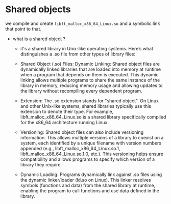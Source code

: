 # Shared objects
we compile and create `libft_malloc_x86_64_Linux.so` and a symbolic link that point to that. 
- what is a shared object ?
    - it's a shared library in Unix-like operating systems. Here’s what distinguishes a .so file from other types of library files:

    - Shared Object (.so) Files:
    Dynamic Linking: Shared object files are dynamically linked libraries that are loaded into memory at runtime when a program that depends on them is executed. This dynamic linking allows multiple programs to share the same instance of the library in memory, reducing memory usage and allowing updates to the library without recompiling every dependent program.

    - Extension: The .so extension stands for "shared object". On Linux and other Unix-like systems, shared libraries typically use this extension to denote their type. For example, libft_malloc_x86_64_Linux.so is a shared library specifically compiled for the x86_64 architecture running Linux.

    - Versioning: Shared object files can also include versioning information. This allows multiple versions of a library to coexist on a system, each identified by a unique filename with version numbers appended (e.g., libft_malloc_x86_64_Linux.so.1, libft_malloc_x86_64_Linux.so.1.0, etc.). This versioning helps ensure compatibility and allows programs to specify which version of a library they require.

    - Dynamic Loading: Programs dynamically link against .so files using the dynamic linker/loader (ld.so on Linux). This linker resolves symbols (functions and data) from the shared library at runtime, enabling the program to call functions and use data defined in the library.